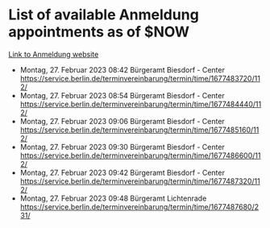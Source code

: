 # List of available Anmeldung appointments as of $NOW
[Link to Anmeldung website](https://service.berlin.de/terminvereinbarung/termin/tag.php?termin=1&anliegen[]=120686&dienstleisterlist=122210,122217,327316,122219,327312,122227,327314,122231,327346,122243,327348,122254,122252,329742,122260,329745,122262,329748,122271,327278,122273,327274,122277,327276,330436,122280,327294,122282,327290,122284,327292,122291,327270,122285,327266,122286,327264,122296,327268,150230,329760,122297,327286,122294,327284,122312,329763,122314,329775,122304,327330,122311,327334,122309,327332,317869,122281,327352,122279,329772,122283,122276,327324,122274,327326,122267,329766,122246,327318,122251,327320,122257,327322,122208,327298,122226,327300&herkunft=http%3A%2F%2Fservice.berlin.de%2Fdienstleistung%2F120686%2F)
- Montag, 27. Februar 2023 08:42 Bürgeramt Biesdorf - Center https://service.berlin.de/terminvereinbarung/termin/time/1677483720/112/
- Montag, 27. Februar 2023 08:54 Bürgeramt Biesdorf - Center https://service.berlin.de/terminvereinbarung/termin/time/1677484440/112/
- Montag, 27. Februar 2023 09:06 Bürgeramt Biesdorf - Center https://service.berlin.de/terminvereinbarung/termin/time/1677485160/112/
- Montag, 27. Februar 2023 09:30 Bürgeramt Biesdorf - Center https://service.berlin.de/terminvereinbarung/termin/time/1677486600/112/
- Montag, 27. Februar 2023 09:42 Bürgeramt Biesdorf - Center https://service.berlin.de/terminvereinbarung/termin/time/1677487320/112/
- Montag, 27. Februar 2023 09:48 Bürgeramt Lichtenrade https://service.berlin.de/terminvereinbarung/termin/time/1677487680/231/
